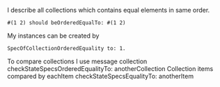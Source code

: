 I describe all collections which contains equal elements in same order.

	#(1 2) should beOrderedEqualTo: #(1 2)

My instances can be created by 

	SpecOfCollectionOrderedEquality to: 1.
	
To compare collections I use message 
	collection checkStateSpecsOrderedEqualityTo: anotherCollection
Collection items compared by 
	eachItem checkStateSpecsEqualityTo: anotherItem